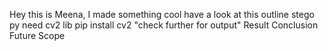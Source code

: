 Hey this is Meena, I made something cool have a look at this outline
       stego py need cv2 lib
       pip install cv2
               "check further for output"
Result
Conclusion
Future Scope
